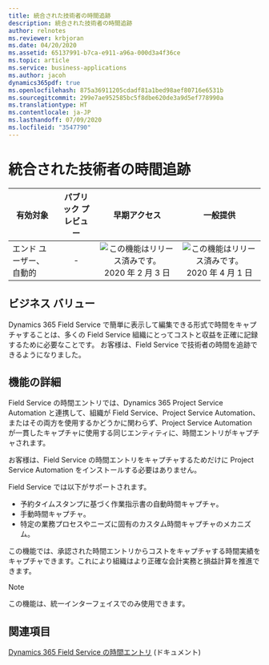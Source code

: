 ```yaml
---
title: 統合された技術者の時間追跡
description: 統合された技術者の時間追跡
author: relnotes
ms.reviewer: krbjoran
ms.date: 04/20/2020
ms.assetid: 65137991-b7ca-e911-a96a-000d3a4f36ce
ms.topic: article
ms.service: business-applications
ms.author: jacoh
dynamics365pdf: true
ms.openlocfilehash: 875a36911205cdadf81a1bed98aef80716e6531b
ms.sourcegitcommit: 299e7ae952585bc5f8dbe620de3a9d5ef778990a
ms.translationtype: HT
ms.contentlocale: ja-JP
ms.lasthandoff: 07/09/2020
ms.locfileid: "3547790"
---
```

# <a name="integrated-technician-time-tracking"></a>統合された技術者の時間追跡


| 有効対象    |  パブリック プレビュー | 早期アクセス | 一般提供 | 
| ---------- | :----------: |:----------: |:----------: |
|エンド ユーザー、自動的|-|![この機能はリリース済みです。](/dynamics365-release-plan/media/green-checkmark.png "この機能はリリース済みです。") 2020 年 2 月 3 日| ![この機能はリリース済みです。](/dynamics365-release-plan/media/green-checkmark.png "この機能はリリース済みです。") 2020 年 4 月 1 日|


## <a name="business-value"></a>ビジネス バリュー
<!-- bv start -->
Dynamics 365 Field Service で簡単に表示して編集できる形式で時間をキャプチャすることは、多くの Field Service 組織にとってコストと収益を正確に記録するために必要なことです。 お客様は、Field Service で技術者の時間を追跡できるようになりました。
<!-- bv end -->



## <a name="feature-details"></a>機能の詳細
<!--feature detail start -->
Field Service の時間エントリでは、Dynamics 365 Project Service Automation と連携して、組織が Field Service、Project Service Automation、またはその両方を使用するかどうかに関わらず、Project Service Automation が一貫したキャプチャに使用する同じエンティティに、時間エントリがキャプチャされます。

お客様は、Field Service の時間エントリをキャプチャするためだけに Project Service Automation をインストールする必要はありません。 

Field Service では以下がサポートされます。

- 予約タイムスタンプに基づく作業指示書の自動時間キャプチャ。
- 手動時間キャプチャ。
- 特定の業務プロセスやニーズに固有のカスタム時間キャプチャのメカニズム。

この機能では、承認された時間エントリからコストをキャプチャする時間実績をキャプチャできます。これにより組織はより正確な会計実務と損益計算を推進できます。
<!--feature detail end -->


> [!NOTE]
> この機能は、統一インターフェイスでのみ使用できます。







## <a name="see-also"></a>関連項目

<!--docs start-->
[Dynamics 365 Field Service の時間エントリ](https://docs.microsoft.com/dynamics365/field-service/field-service-time-entry) (ドキュメント)
<!--docs end-->

